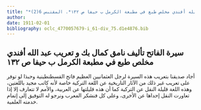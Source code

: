 ```yaml
---
title: "*مخطوطات ومطبوعات : سيرة الفاتح تأليف نامق كمال بك و تعريب عبد الله أفندي مخلص طبع في مطبعة الكرمل ب حيفا ص ١٣٢*. المقتبس 6(2)"
author: 
date: 1911-02-01
bibliography: oclc_4770057679-i_61-div_75.d1e4876.bib
---
```




##  سيرة الفاتح   تأليف  نامق كمال بك  و  تعريب  عبد الله  أفندي  مخلص  طبع في  مطبعة الكرمل  ب  حيفا  ص  ١٣٢ 


 أجاد صديقنا بتعريب هذه السيرة لرجل العثمانيين العظيم فاتح القسطنطينية وحبذا لو توفر على تعريب غير ذلك من الآثار التاريخية عن اللغة التركية خاصة لأنه كاتب مجيد باللغتين، وهذه اللغة قليلة النقل عن التركية كما أن هذه قليلتها عن العربية، والأمم لا تتعارف إلا إذا تعاورت النقل إحداها عن الأخرى، وعلى كل فنشكر المعرب ونرجو له التوفيق إلى إتمام خدمته العلمية. 
